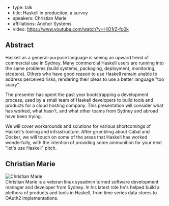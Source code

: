 - type: talk
- title: Haskell in production, a survey
- speakers: Christian Marie 
- affiliations: Anchor Systems
- video: https://www.youtube.com/watch?v=HlO1rZ-fo0k

## Abstract 

Haskell as a general-purpose language is seeing an upward trend of commercial use in Sydney. Many commercial Haskell users are running into the same problems (build systems, packaging, deployment, monitoring, etcetera). Others who have good reason to use Haskell remain unable to address perceived risks, rendering their pleas to use a better language "too scary".

The presenter has spent the past year bootstrapping a development process, used by a small team of Haskell developers to build tools and products for a cloud hosting company. This presentation will consider what has worked, what hasn't, and what other teams from Sydney and abroad have been trying.

We will cover workarounds and solutions for various shortcomings of Haskell's tooling and infrastructure. After grumbling about Cabal and Docker, we will touch on some of the areas that Haskell has worked wonderfully, with the intention of providing some ammunition for your next "let's use Haskell" pitch.

## Christian Marie 
<div class="row" media:type="text/omd">

<div class="medium-4 columns">
<img src="img/christian-marie.jpg" alt="Christian Marie"></img>
</div>

<div class="medium-8 columns" media:type="text/omd">
Christian Marie is a veteran linux sysadmin turned software development manager and developer from Sydney. In his latest role he's helped build a plethora of products and tools in Haskell, from time series data stores to OAuth2 implementations.
</div>

</div>
